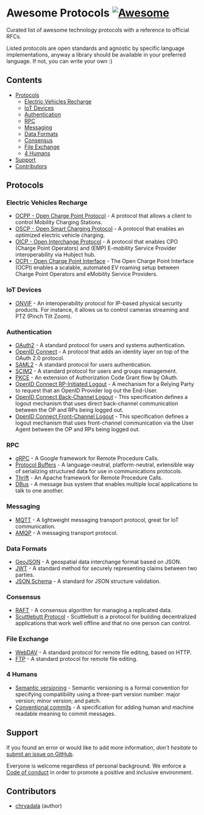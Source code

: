 # Awesome Protocols [![Awesome](https://awesome.re/badge.svg)](https://awesome.re)

Curated list of awesome technology protocols with a reference to official RFCs.

Listed protocols are open standards and agnostic by specific language implementations, anyway a library should be available in your preferred language. If not, you can write your own :)

## Contents
- [Protocols](#protocols)
  - [Electric Vehicles Recharge](#electric-vehicles-recharge)
  - [IoT Devices](#iot-devices)
  - [Authentication](#authentication)
  - [RPC](#rpc)
  - [Messaging](#messaging)
  - [Data Formats](#data-formats)
  - [Consensus](#consensus)
  - [File Exchange](#file-exchange)
  - [4 Humans](#4-humans)
- [Support](#support)
- [Contributors](#contributors)

## Protocols
### Electric Vehicles Recharge
- [OCPP - Open Charge Point Protocol](https://www.openchargealliance.org/protocols/ocpp-201) - A protocol that allows a client to control Mobility Charging Stations.
- [OSCP - Open Smart Charging Protocol](https://www.openchargealliance.org/protocols/oscp-10) - A protocol that enables an optimized electric vehicle charging.
- [OICP - Open Interchange Protocol](https://www.hubject.com/wp-content/uploads/2018/10/oicp-emp-2.2.pdf) - A protocol that enables CPO (Charge Point Operators) and (EMP) E-mobility Service Provider interoperability via Hubject hub.
- [OCPI - Open Charge Point Interface](https://evroaming.org/app/uploads/2020/06/OCPI-2.2-d2.pdf) - The Open Charge Point Interface (OCPI) enables a scalable, automated EV roaming setup between Charge Point Operators and eMobility Service Providers.

### IoT Devices
- [ONVIF](https://www.onvif.org/profiles) - An interoperability protocol for IP-based physical security products. For instance, it allows us to control cameras streaming and PTZ (Pinch Tilt Zoom).

### Authentication
- [OAuth2](https://tools.ietf.org/html/rfc6749) - A standard protocol for users and systems authentication.
- [OpenID Connect](https://openid.net/connect) - A protocol that adds an identity layer on top of the OAuth 2.0 protocol.
- [SAML2](http://saml.xml.org/saml-specifications) - A standard protocol for users authentication.
- [SCIM2](https://tools.ietf.org/html/rfc7644) - A standard protocol for users and groups management.
- [PKCE](https://datatracker.ietf.org/doc/html/rfc7636) - An extension of Authorization Code Grant flow by OAuth.
- [OpenID Connect RP-Initiated Logout](https://openid.net/specs/openid-connect-rpinitiated-1_0.html) - A mechanism for a Relying Party to request that an OpenID Provider log out the End-User.
- [OpenID Connect Back-Channel Logout](https://openid.net/specs/openid-connect-backchannel-1_0.html) - This specification defines a logout mechanism that uses direct back-channel communication between the OP and RPs being logged out.
- [OpenID Connect Front-Channel Logout](https://openid.net/specs/openid-connect-frontchannel-1_0.html) - This specification defines a logout mechanism that uses front-channel communication via the User Agent between the OP and RPs being logged out.


### RPC
- [gRPC](https://grpc.io) - A Google framework for Remote Procedure Calls.
- [Protocol Buffers](https://developers.google.com/protocol-buffers/docs/overview) - A language-neutral, platform-neutral, extensible way of serializing structured data for use in communications protocols.
- [Thrift](https://thrift.apache.org) - An Apache framework for Remote Procedure Calls.
- [DBus](https://www.freedesktop.org/wiki/Software/dbus) - A message bus system that enables multiple local applications to talk to one another.

### Messaging
- [MQTT](http://docs.oasis-open.org/mqtt/mqtt/v5.0/mqtt-v5.0.html) - A lightweight messaging transport protocol, great for IoT communication.
- [AMQP](http://www.amqp.org/specification/1.0/amqp-org-download) - A messaging transport protocol.

### Data Formats
- [GeoJSON](https://tools.ietf.org/html/rfc7946) - A geospatial data interchange format based on JSON.
- [JWT](https://tools.ietf.org/html/rfc7519) - A standard method for securely representing claims between two parties.
- [JSON Schema](http://json-schema.org/draft/2020-12/json-schema-core.html) - A standard for JSON structure validation.

### Consensus
- [RAFT](https://raft.github.io/raft.pdf) - A consensus algorithm for managing a replicated data.
- [Scuttlebutt Protocol](https://ssbc.github.io/scuttlebutt-protocol-guide/) - Scuttlebutt is a protocol for building decentralized applications that work well offline and that no one person can control.

### File Exchange
- [WebDAV](https://tools.ietf.org/html/rfc4918) - A standard protocol for remote file editing, based on HTTP.
- [FTP](https://tools.ietf.org/html/rfc959) - A standard protocol for remote file editing.

### 4 Humans
- [Semantic versioning](https://semver.org/) - Semantic versioning is a formal convention for specifying compatibility using a three-part version number: major version; minor version; and patch.
- [Conventional commits](https://www.conventionalcommits.org/en/v1.0.0/#specification) - A specification for adding human and machine readable meaning to commit messages.

## Support
If you found an error or would like to add more information, _don't hesitate_ to
[submit an issue on GitHub](https://github.com/chrvadala/awesome-protocols/issues/new).

Everyone is welcome regardless of personal background. We enforce a
[Code of conduct](CODE_OF_CONDUCT.md) in order to promote a positive and
inclusive environment.

## Contributors
- [chrvadala](https://github.com/chrvadala) (author)
